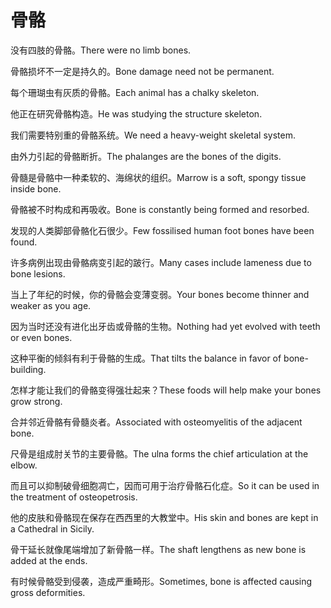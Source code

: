 # 骨骼

<p><span class="chinese">没有四肢的骨骼。</span><span class="english">There were no limb bones.</span></p>

<p><span class="chinese">骨骼损坏不一定是持久的。</span><span class="english">Bone damage need not be permanent.</span></p>

<p><span class="chinese">每个珊瑚虫有灰质的骨骼。</span><span class="english">Each animal has a chalky skeleton.</span></p>

<p><span class="chinese">他正在研究骨骼构造。</span><span class="english">He was studying the structure skeleton.</span></p>

<p><span class="chinese">我们需要特别重的骨骼系统。</span><span class="english">We need a heavy-weight skeletal system.</span></p>

<p><span class="chinese">由外力引起的骨骼断折。</span><span class="english">The phalanges are the bones of the digits.</span></p>

<p><span class="chinese">骨髓是骨骼中一种柔软的、海绵状的组织。</span><span class="english">Marrow is a soft, spongy tissue inside bone.</span></p>

<p><span class="chinese">骨骼被不时构成和再吸收。</span><span class="english">Bone is constantly being formed and resorbed.</span></p>

<p><span class="chinese">发现的人类脚部骨骼化石很少。</span><span class="english">Few fossilised human foot bones have been found.</span></p>

<p><span class="chinese">许多病例出现由骨骼病变引起的跛行。</span><span class="english">Many cases include lameness due to bone lesions.</span></p>

<p><span class="chinese">当上了年纪的时候，你的骨骼会变薄变弱。</span><span class="english">Your bones become thinner and weaker as you age.</span></p>

<p><span class="chinese">因为当时还没有进化出牙齿或骨骼的生物。</span><span class="english">Nothing had yet evolved with teeth or even bones.</span></p>

<p><span class="chinese">这种平衡的倾斜有利于骨骼的生成。</span><span class="english">That tilts the balance in favor of bone-building.</span></p>

<p><span class="chinese">怎样才能让我们的骨骼变得强壮起来？</span><span class="english">These foods will help make your bones grow strong.</span></p>

<p><span class="chinese">合并邻近骨骼有骨髓炎者。</span><span class="english">Associated with osteomyelitis of the adjacent bone.</span></p>

<p><span class="chinese">尺骨是组成肘关节的主要骨骼。</span><span class="english">The ulna forms the chief articulation at the elbow.</span></p>

<p><span class="chinese">而且可以抑制破骨细胞凋亡，因而可用于治疗骨骼石化症。</span><span class="english">So it can be used in the treatment of osteopetrosis.</span></p>

<p><span class="chinese">他的皮肤和骨骼现在保存在西西里的大教堂中。</span><span class="english">His skin and bones are kept in a Cathedral in Sicily.</span></p>

<p><span class="chinese">骨干延长就像尾端增加了新骨骼一样。</span><span class="english">The shaft lengthens as new bone is added at the ends.</span></p>

<p><span class="chinese">有时候骨骼受到侵袭，造成严重畸形。</span><span class="english">Sometimes, bone is affected causing gross deformities.</span></p>

